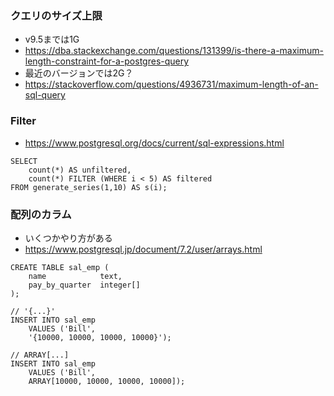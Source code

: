 
### クエリのサイズ上限

- v9.5までは1G
- https://dba.stackexchange.com/questions/131399/is-there-a-maximum-length-constraint-for-a-postgres-query
- 最近のバージョンでは2G？
- https://stackoverflow.com/questions/4936731/maximum-length-of-an-sql-query

### Filter

- https://www.postgresql.org/docs/current/sql-expressions.html

```Example
SELECT
    count(*) AS unfiltered,
    count(*) FILTER (WHERE i < 5) AS filtered
FROM generate_series(1,10) AS s(i);
```

### 配列のカラム

- いくつかやり方がある
- https://www.postgresql.jp/document/7.2/user/arrays.html


```
CREATE TABLE sal_emp (
    name            text,
    pay_by_quarter  integer[]
);

// '{...}'
INSERT INTO sal_emp
    VALUES ('Bill',
    '{10000, 10000, 10000, 10000}');

// ARRAY[...]
INSERT INTO sal_emp
    VALUES ('Bill',
    ARRAY[10000, 10000, 10000, 10000]);
```
